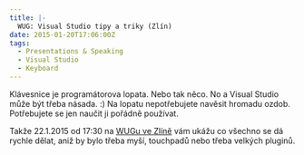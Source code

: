 ```yaml
---
title: |-
  WUG: Visual Studio tipy a triky (Zlín)
date: 2015-01-20T17:06:00Z
tags:
  - Presentations & Speaking
  - Visual Studio
  - Keyboard
---
```

Klávesnice je programátorova lopata. Nebo tak něco. No a Visual Studio může být třeba násada. :) Na lopatu nepotřebujete navěsit hromadu ozdob. Potřebujete se jen naučit ji pořádně používat.

Takže 22.1.2015 od 17:30 na [WUGu ve Zlíně][1] vám ukážu co všechno se dá rychle dělat, aniž by bylo třeba myší, touchpadů nebo třeba velkých pluginů.

[1]: http://www.wug.cz/zlin/akce/661-Visual-Studio-tipy-a-triky